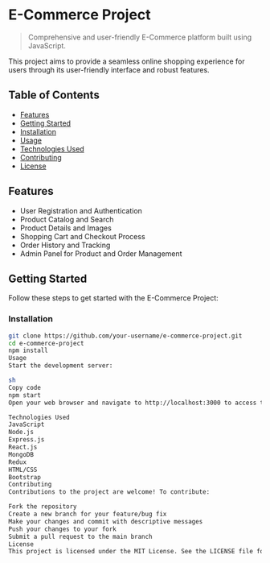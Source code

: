 # E-Commerce Project

> Comprehensive and user-friendly E-Commerce platform built using JavaScript.

This project aims to provide a seamless online shopping experience for users through its user-friendly interface and robust features.

## Table of Contents

- [Features](#features)
- [Getting Started](#getting-started)
- [Installation](#installation)
- [Usage](#usage)
- [Technologies Used](#technologies-used)
- [Contributing](#contributing)
- [License](#license)

## Features

- User Registration and Authentication
- Product Catalog and Search
- Product Details and Images
- Shopping Cart and Checkout Process
- Order History and Tracking
- Admin Panel for Product and Order Management

## Getting Started

Follow these steps to get started with the E-Commerce Project:

### Installation

```sh
git clone https://github.com/your-username/e-commerce-project.git
cd e-commerce-project
npm install
Usage
Start the development server:

sh
Copy code
npm start
Open your web browser and navigate to http://localhost:3000 to access the application.

Technologies Used
JavaScript
Node.js
Express.js
React.js
MongoDB
Redux
HTML/CSS
Bootstrap
Contributing
Contributions to the project are welcome! To contribute:

Fork the repository
Create a new branch for your feature/bug fix
Make your changes and commit with descriptive messages
Push your changes to your fork
Submit a pull request to the main branch
License
This project is licensed under the MIT License. See the LICENSE file for details.

